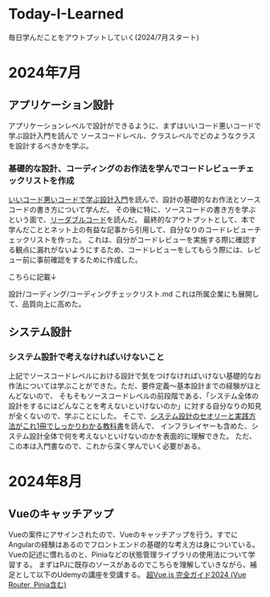 # Today-I-Learned
毎日学んだことをアウトプットしていく(2024/7月スタート)


# 2024年7月

## アプリケーション設計
アプリケーションレベルで設計ができるように、まずはいいコード悪いコードで学ぶ設計入門を読んで
ソースコードレベル、クラスレベルでどのようなクラスを設計するべきかを学ぶ。

### 基礎的な設計、コーディングのお作法を学んでコードレビューチェックリストを作成
[いいコード悪いコードで学ぶ設計入門](https://gihyo.jp/book/2022/978-4-297-12783-1)を読んで、設計の基礎的なお作法とソースコードの書き方について学んだ。
その後に特に、ソースコードの書き方を学ぶという面で、[リーダブルコード](https://www.oreilly.co.jp/books/9784873115658/)を読んだ。
最終的なアウトプットとして、本で学んだこととネット上の有益な記事から引用して、自分なりのコードレビューチェックリストを作った。
これは、自分がコードレビューを実施する際に確認する観点に漏れがないようにするため、コードレビューをしてもらう際には、レビュー前に事前確認をするために作成した。

こちらに記載↓

設計/コーディング/コーディングチェックリスト.md
これは所属企業にも展開して、品質向上に高めた。

## システム設計

### システム設計で考えなければいけないこと
上記でソースコードレベルにおける設計で気をつけなければいけない基礎的なお作法については学ぶことができた。ただ、要件定義〜基本設計までの経験がほとんどないので、
そもそもソースコードレベルの前段階である、「システム全体の設計をするにはどんなことを考えないといけないのか」に対する自分なりの知見が全くないので、学ぶことにした。
そこで、[システム設計のセオリーと実践⽅法がこれ1冊でしっかりわかる教科書](https://gihyo.jp/book/2023/978-4-297-13791-5)を読んで、
インフラレイヤーも含めた、システム設計全体で何を考えないといけないのかを表面的に理解できた。
ただ、この本は入門書なので、これから深く学んでいく必要がある。



# 2024年8月

## Vueのキャッチアップ
Vueの案件にアサインされたので、Vueのキャッチアップを行う。すでにAngularの経験はあるのでフロントエンドの基礎的な考え方は身についている。
Vueの記述に慣れるのと、Piniaなどの状態管理ライブラリの使用法について学習する。
まずはPJに既存のソースがあるのでこちらを理解していきながら、補足として以下のUdemyの講座を受講する。
[超Vue.js 完全ガイド2024 (Vue Router, Pinia含む)](https://jrqssjp.udemy.com/course/vue-js-complete-guide/learn/lecture/42562630#overview)

